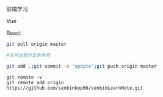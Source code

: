 前端学习

Vue

React



```bash
git pull origin master

#合并远程分支到本地
```



```bash
git add .;git commit -m 'update';git push origin master
```



```
git remote -v
git remote add origin https://github.com/senbinkop66/senbinLearnNote.git
```

